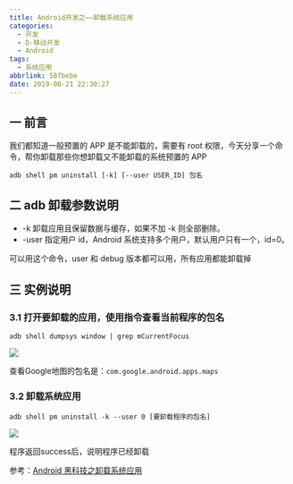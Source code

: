 ```yaml
---
title: Android开发之——卸载系统应用
categories:
  - 开发
  - D-移动开发
  - Android
tags:
  - 系统应用
abbrlink: 58fbebe
date: 2019-08-21 22:30:27
---
```


## 一 前言

我们都知道一般预置的 APP 是不能卸载的，需要有 root 权限，今天分享一个命令，帮你卸载那些你想卸载又不能卸载的系统预置的 APP  

	adb shell pm uninstall [-k] [--user USER_ID] 包名  

<!--more-->

## 二 adb 卸载参数说明

* -k    卸载应用且保留数据与缓存，如果不加 -k 则全部删除。
* -user 指定用户 id，Android 系统支持多个用户，默认用户只有一个，id=0。

可以用这个命令，user 和 debug 版本都可以用，所有应用都能卸载掉

## 三 实例说明

### 3.1 打开要卸载的应用，使用指令查看当前程序的包名

	adb shell dumpsys window | grep mCurrentFocus

![][1]

查看Google地图的包名是：`com.google.android.apps.maps`

### 3.2 卸载系统应用  

	adb shell pm uninstall -k --user 0 [要卸载程序的包名]   

![][2]    

程序返回success后，说明程序已经卸载  


参考：[Android 黑科技之卸载系统应用][3]

[1]: https://fastly.jsdelivr.net/gh/PGzxc/CDN@master/blog-image/adb-shell-dumpsys-current.png
[2]: https://fastly.jsdelivr.net/gh/PGzxc/CDN@master/blog-image/adb-shell-uninstall-system-app.png
[3]:https://dwz.cn/Ryd8n3kT


